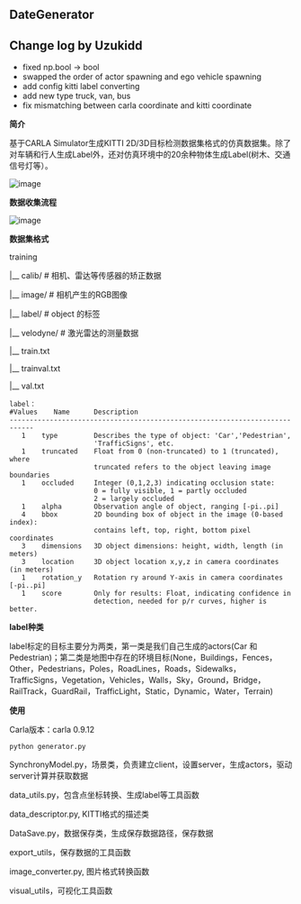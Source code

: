 ## DateGenerator

## Change log by Uzukidd

* fixed np.bool -> bool
* swapped the order of actor spawning and ego vehicle spawning
* add config kitti label converting
* add new type truck, van, bus
* fix mismatching between carla coordinate and kitti coordinate

**简介**

基于CARLA Simulator生成KITTI 2D/3D目标检测数据集格式的仿真数据集。除了对车辆和行人生成Label外，还对仿真环境中的20余种物体生成Label(树木、交通信号灯等）。

![image](https://user-images.githubusercontent.com/55339200/138204888-18958f52-ab1a-454a-8eef-23b7d4987f37.png)

**数据收集流程**

![image](https://user-images.githubusercontent.com/55339200/138204862-d4863c85-418b-4e4a-8db8-9efc7029635c.png)

**数据集格式**

training

|__   calib/    # 相机、雷达等传感器的矫正数据

|__   image/   # 相机产生的RGB图像

|__   label/   #  object 的标签

|__   velodyne/  #  激光雷达的测量数据

|__   train.txt

|__   trainval.txt

|__   val.txt

```
label：
#Values    Name      Description
----------------------------------------------------------------------------
   1    type         Describes the type of object: 'Car','Pedestrian',
   					 'TrafficSigns', etc.
   1    truncated    Float from 0 (non-truncated) to 1 (truncated), where
                     truncated refers to the object leaving image boundaries
   1    occluded     Integer (0,1,2,3) indicating occlusion state:
                     0 = fully visible, 1 = partly occluded
                     2 = largely occluded
   1    alpha        Observation angle of object, ranging [-pi..pi]
   4    bbox         2D bounding box of object in the image (0-based index):
                     contains left, top, right, bottom pixel coordinates
   3    dimensions   3D object dimensions: height, width, length (in meters)
   3    location     3D object location x,y,z in camera coordinates (in meters)
   1    rotation_y   Rotation ry around Y-axis in camera coordinates [-pi..pi]
   1    score        Only for results: Float, indicating confidence in
                     detection, needed for p/r curves, higher is better.
```

**label种类**

label标定的目标主要分为两类，第一类是我们自己生成的actors(Car 和 Pedestrian)；第二类是地图中存在的环境目标(None，Buildings，Fences，Other，Pedestrians，Poles，RoadLines，Roads，Sidewalks，TrafficSigns，Vegetation，Vehicles，Walls，Sky，Ground，Bridge，RailTrack，GuardRail，TrafficLight，Static，Dynamic，Water，Terrain)

**使用**

Carla版本：carla 0.9.12

```
python generator.py
```

SynchronyModel.py，场景类，负责建立client，设置server，生成actors，驱动server计算并获取数据

data_utils.py，包含点坐标转换、生成label等工具函数

data_descriptor.py, KITTI格式的描述类

DataSave.py，数据保存类，生成保存数据路径，保存数据

export_utils，保存数据的工具函数

image_converter.py, 图片格式转换函数

visual_utils，可视化工具函数
